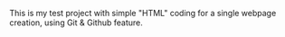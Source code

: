 This is my test project with simple "HTML" coding for a single webpage creation, using Git & Github feature.
